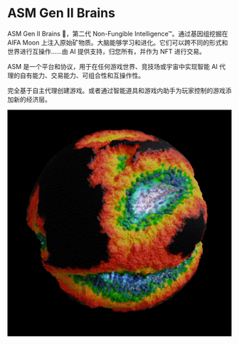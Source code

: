 # ASM Gen II Brains

ASM Gen II Brains 🧠，第二代 Non-Fungible Intelligence™。通过基因组挖掘在 AIFA Moon 上注入原始矿物质。大脑能够学习和进化。它们可以跨不同的形式和世界进行互操作……由 AI 提供支持，归您所有，并作为 NFT 进行交易。

ASM 是一个平台和协议，用于在任何游戏世界、竞技场或宇宙中实现智能 AI 代理的自有能力、交易能力、可组合性和互操作性。

完全基于自主代理创建游戏。或者通过智能道具和游戏内助手为玩家控制的游戏添加新的经济层。

![nft](微信截图_20220901153136.png)
